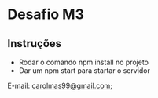 # Desafio M3

## Instruções

- Rodar o comando npm install no projeto
- Dar um npm start para startar o servidor

E-mail: [carolmas99@gmail.com](mailto:carolmas99@gmail.com);
